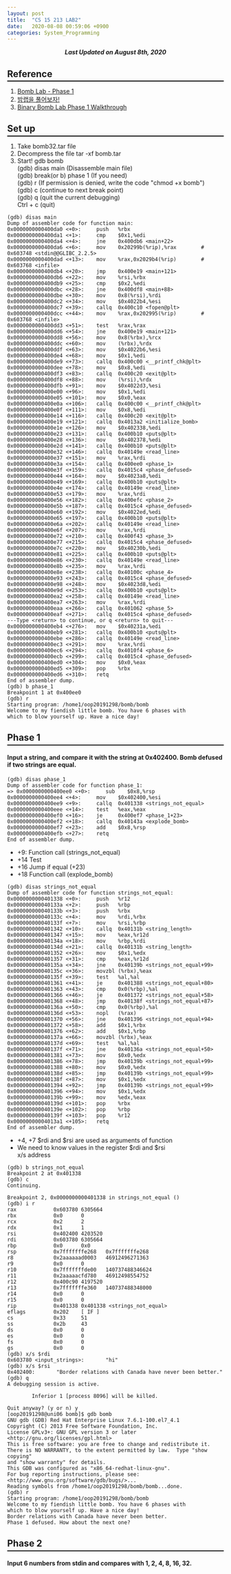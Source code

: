 ```yaml
---
layout: post
title:  "CS 15 213 LAB2"
date:   2020-08-08 00:59:06 +0900
categories: System_Programming
---
```

<div style="text-align: center"><i><b>Last Updated on August 8th, 2020</b></i></div>

## Reference
<hr style="height: 2px; border:none; margin-top: -1em; margin-bottom:0.5em; padding: 0; background:black">

1. [Bomb Lab - Phase 1](https://if100.tistory.com/2?category=762111)
2. [밤랩을 풀어보자!](https://medium.com/@hyungsukkang/%EB%B0%A4%EB%9E%A9%EC%9D%84-%ED%92%80%EC%96%B4%EB%B3%B4%EC%9E%90-%ED%95%B4%EC%B2%B4-%ED%99%98%EA%B2%BD-%EC%84%B8%ED%8C%85-b8d323ff4730)
3. [Binary Bomb Lab Phase 1 Walkthrough](https://woonohyo.tistory.com/11)

## Set up
<hr style="height: 2px; border:none; margin-top: -1em; margin-bottom:0.5em; padding: 0; background:black">

1. Take bomb32.tar file
2. Decompress the file
    tar -xf bomb.tar
3. Start!
    gdb bomb   
    (gdb) disas main (Disassemble main file)   
    (gdb) break(or b) phase 1 (If you need)   
    (gdb) r (If permission is denied, write the code "chmod +x bomb")   
    (gdb) c (continue to next break point)   
    (gdb) q (quit the current debugging)   
    Ctrl + c (quit)     

<!-- -->
    (gdb) disas main
    Dump of assembler code for function main:
    0x0000000000400da0 <+0>:     push   %rbx
    0x0000000000400da1 <+1>:     cmp    $0x1,%edi
    0x0000000000400da4 <+4>:     jne    0x400db6 <main+22>
    0x0000000000400da6 <+6>:     mov    0x20299b(%rip),%rax        # 0x603748 <stdin@@GLIBC_2.2.5>
    0x0000000000400dad <+13>:    mov    %rax,0x2029b4(%rip)        # 0x603768 <infile>
    0x0000000000400db4 <+20>:    jmp    0x400e19 <main+121>
    0x0000000000400db6 <+22>:    mov    %rsi,%rbx
    0x0000000000400db9 <+25>:    cmp    $0x2,%edi
    0x0000000000400dbc <+28>:    jne    0x400df8 <main+88>
    0x0000000000400dbe <+30>:    mov    0x8(%rsi),%rdi
    0x0000000000400dc2 <+34>:    mov    $0x4022b4,%esi
    0x0000000000400dc7 <+39>:    callq  0x400c10 <fopen@plt>
    0x0000000000400dcc <+44>:    mov    %rax,0x202995(%rip)        # 0x603768 <infile>
    0x0000000000400dd3 <+51>:    test   %rax,%rax
    0x0000000000400dd6 <+54>:    jne    0x400e19 <main+121>
    0x0000000000400dd8 <+56>:    mov    0x8(%rbx),%rcx
    0x0000000000400ddc <+60>:    mov    (%rbx),%rdx
    0x0000000000400ddf <+63>:    mov    $0x4022b6,%esi
    0x0000000000400de4 <+68>:    mov    $0x1,%edi
    0x0000000000400de9 <+73>:    callq  0x400c00 <__printf_chk@plt>
    0x0000000000400dee <+78>:    mov    $0x8,%edi
    0x0000000000400df3 <+83>:    callq  0x400c20 <exit@plt>
    0x0000000000400df8 <+88>:    mov    (%rsi),%rdx
    0x0000000000400dfb <+91>:    mov    $0x4022d3,%esi
    0x0000000000400e00 <+96>:    mov    $0x1,%edi
    0x0000000000400e05 <+101>:   mov    $0x0,%eax
    0x0000000000400e0a <+106>:   callq  0x400c00 <__printf_chk@plt>
    0x0000000000400e0f <+111>:   mov    $0x8,%edi
    0x0000000000400e14 <+116>:   callq  0x400c20 <exit@plt>
    0x0000000000400e19 <+121>:   callq  0x4013a2 <initialize_bomb>
    0x0000000000400e1e <+126>:   mov    $0x402338,%edi
    0x0000000000400e23 <+131>:   callq  0x400b10 <puts@plt>
    0x0000000000400e28 <+136>:   mov    $0x402378,%edi
    0x0000000000400e2d <+141>:   callq  0x400b10 <puts@plt>
    0x0000000000400e32 <+146>:   callq  0x40149e <read_line>
    0x0000000000400e37 <+151>:   mov    %rax,%rdi
    0x0000000000400e3a <+154>:   callq  0x400ee0 <phase_1>
    0x0000000000400e3f <+159>:   callq  0x4015c4 <phase_defused>
    0x0000000000400e44 <+164>:   mov    $0x4023a8,%edi
    0x0000000000400e49 <+169>:   callq  0x400b10 <puts@plt>
    0x0000000000400e4e <+174>:   callq  0x40149e <read_line>
    0x0000000000400e53 <+179>:   mov    %rax,%rdi
    0x0000000000400e56 <+182>:   callq  0x400efc <phase_2>
    0x0000000000400e5b <+187>:   callq  0x4015c4 <phase_defused>
    0x0000000000400e60 <+192>:   mov    $0x4022ed,%edi
    0x0000000000400e65 <+197>:   callq  0x400b10 <puts@plt>
    0x0000000000400e6a <+202>:   callq  0x40149e <read_line>
    0x0000000000400e6f <+207>:   mov    %rax,%rdi
    0x0000000000400e72 <+210>:   callq  0x400f43 <phase_3>
    0x0000000000400e77 <+215>:   callq  0x4015c4 <phase_defused>
    0x0000000000400e7c <+220>:   mov    $0x40230b,%edi
    0x0000000000400e81 <+225>:   callq  0x400b10 <puts@plt>
    0x0000000000400e86 <+230>:   callq  0x40149e <read_line>
    0x0000000000400e8b <+235>:   mov    %rax,%rdi
    0x0000000000400e8e <+238>:   callq  0x40100c <phase_4>
    0x0000000000400e93 <+243>:   callq  0x4015c4 <phase_defused>
    0x0000000000400e98 <+248>:   mov    $0x4023d8,%edi
    0x0000000000400e9d <+253>:   callq  0x400b10 <puts@plt>
    0x0000000000400ea2 <+258>:   callq  0x40149e <read_line>
    0x0000000000400ea7 <+263>:   mov    %rax,%rdi
    0x0000000000400eaa <+266>:   callq  0x401062 <phase_5>
    0x0000000000400eaf <+271>:   callq  0x4015c4 <phase_defused>
    ---Type <return> to continue, or q <return> to quit---
    0x0000000000400eb4 <+276>:   mov    $0x40231a,%edi
    0x0000000000400eb9 <+281>:   callq  0x400b10 <puts@plt>
    0x0000000000400ebe <+286>:   callq  0x40149e <read_line>
    0x0000000000400ec3 <+291>:   mov    %rax,%rdi
    0x0000000000400ec6 <+294>:   callq  0x4010f4 <phase_6>
    0x0000000000400ecb <+299>:   callq  0x4015c4 <phase_defused>
    0x0000000000400ed0 <+304>:   mov    $0x0,%eax
    0x0000000000400ed5 <+309>:   pop    %rbx
    0x0000000000400ed6 <+310>:   retq
    End of assembler dump.
    (gdb) b phase_1
    Breakpoint 1 at 0x400ee0
    (gdb) r
    Starting program: /home1/oop20191298/bomb/bomb
    Welcome to my fiendish little bomb. You have 6 phases with
    which to blow yourself up. Have a nice day!

## Phase 1
<hr style="height: 2px; border:none; margin-top: -1em; margin-bottom:0.5em; padding: 0; background:black">

#### Input a string, and compare it with the string at 0x402400. Bomb defused if two strings are equal.

    (gdb) disas phase_1
    Dump of assembler code for function phase_1:
    => 0x0000000000400ee0 <+0>:     sub    $0x8,%rsp
    0x0000000000400ee4 <+4>:     mov    $0x402400,%esi
    0x0000000000400ee9 <+9>:     callq  0x401338 <strings_not_equal>
    0x0000000000400eee <+14>:    test   %eax,%eax
    0x0000000000400ef0 <+16>:    je     0x400ef7 <phase_1+23>
    0x0000000000400ef2 <+18>:    callq  0x40143a <explode_bomb>
    0x0000000000400ef7 <+23>:    add    $0x8,%rsp
    0x0000000000400efb <+27>:    retq
    End of assembler dump.

* +9: Function call (strings_not_equal)
* +14 Test
* +16 Jump if equal (+23)
* +18 Function call (explode_bomb)      

<!-- -->
    (gdb) disas strings_not_equal
    Dump of assembler code for function strings_not_equal:
    0x0000000000401338 <+0>:     push   %r12
    0x000000000040133a <+2>:     push   %rbp
    0x000000000040133b <+3>:     push   %rbx
    0x000000000040133c <+4>:     mov    %rdi,%rbx
    0x000000000040133f <+7>:     mov    %rsi,%rbp
    0x0000000000401342 <+10>:    callq  0x40131b <string_length>
    0x0000000000401347 <+15>:    mov    %eax,%r12d
    0x000000000040134a <+18>:    mov    %rbp,%rdi
    0x000000000040134d <+21>:    callq  0x40131b <string_length>
    0x0000000000401352 <+26>:    mov    $0x1,%edx
    0x0000000000401357 <+31>:    cmp    %eax,%r12d
    0x000000000040135a <+34>:    jne    0x40139b <strings_not_equal+99>
    0x000000000040135c <+36>:    movzbl (%rbx),%eax
    0x000000000040135f <+39>:    test   %al,%al
    0x0000000000401361 <+41>:    je     0x401388 <strings_not_equal+80>
    0x0000000000401363 <+43>:    cmp    0x0(%rbp),%al
    0x0000000000401366 <+46>:    je     0x401372 <strings_not_equal+58>
    0x0000000000401368 <+48>:    jmp    0x40138f <strings_not_equal+87>
    0x000000000040136a <+50>:    cmp    0x0(%rbp),%al
    0x000000000040136d <+53>:    nopl   (%rax)
    0x0000000000401370 <+56>:    jne    0x401396 <strings_not_equal+94>
    0x0000000000401372 <+58>:    add    $0x1,%rbx
    0x0000000000401376 <+62>:    add    $0x1,%rbp
    0x000000000040137a <+66>:    movzbl (%rbx),%eax
    0x000000000040137d <+69>:    test   %al,%al
    0x000000000040137f <+71>:    jne    0x40136a <strings_not_equal+50>
    0x0000000000401381 <+73>:    mov    $0x0,%edx
    0x0000000000401386 <+78>:    jmp    0x40139b <strings_not_equal+99>
    0x0000000000401388 <+80>:    mov    $0x0,%edx
    0x000000000040138d <+85>:    jmp    0x40139b <strings_not_equal+99>
    0x000000000040138f <+87>:    mov    $0x1,%edx
    0x0000000000401394 <+92>:    jmp    0x40139b <strings_not_equal+99>
    0x0000000000401396 <+94>:    mov    $0x1,%edx
    0x000000000040139b <+99>:    mov    %edx,%eax
    0x000000000040139d <+101>:   pop    %rbx
    0x000000000040139e <+102>:   pop    %rbp
    0x000000000040139f <+103>:   pop    %r12
    0x00000000004013a1 <+105>:   retq
    End of assembler dump.

* +4, +7 $rdi and $rsi are used as arguments of function
* We need to know values in the register $rdi and $rsi   
    x/s address      

<!-- -->
    (gdb) b strings_not_equal
    Breakpoint 2 at 0x401338
    (gdb) c
    Continuing.

    Breakpoint 2, 0x0000000000401338 in strings_not_equal ()
    (gdb) i r
    rax            0x603780 6305664
    rbx            0x0      0
    rcx            0x2      2
    rdx            0x1      1
    rsi            0x402400 4203520
    rdi            0x603780 6305664
    rbp            0x0      0x0
    rsp            0x7fffffffe268   0x7fffffffe268
    r8             0x2aaaaaad0003   46912496271363
    r9             0x0      0
    r10            0x7fffffffde00   140737488346624
    r11            0x2aaaaacfd780   46912498554752
    r12            0x400c90 4197520
    r13            0x7fffffffe360   140737488348000
    r14            0x0      0
    r15            0x0      0
    rip            0x401338 0x401338 <strings_not_equal>
    eflags         0x202    [ IF ]
    cs             0x33     51
    ss             0x2b     43
    ds             0x0      0
    es             0x0      0
    fs             0x0      0
    gs             0x0      0
    (gdb) x/s $rdi
    0x603780 <input_strings>:       "hi"
    (gdb) x/s $rsi
    0x402400:       "Border relations with Canada have never been better."
    (gdb) q
    A debugging session is active.

            Inferior 1 [process 8096] will be killed.

    Quit anyway? (y or n) y
    [oop20191298@uni06 bomb]$ gdb bomb
    GNU gdb (GDB) Red Hat Enterprise Linux 7.6.1-100.el7_4.1
    Copyright (C) 2013 Free Software Foundation, Inc.
    License GPLv3+: GNU GPL version 3 or later <http://gnu.org/licenses/gpl.html>
    This is free software: you are free to change and redistribute it.
    There is NO WARRANTY, to the extent permitted by law.  Type "show copying"
    and "show warranty" for details.
    This GDB was configured as "x86_64-redhat-linux-gnu".
    For bug reporting instructions, please see:
    <http://www.gnu.org/software/gdb/bugs/>...
    Reading symbols from /home1/oop20191298/bomb/bomb...done.
    (gdb) r
    Starting program: /home1/oop20191298/bomb/bomb
    Welcome to my fiendish little bomb. You have 6 phases with
    which to blow yourself up. Have a nice day!
    Border relations with Canada have never been better.
    Phase 1 defused. How about the next one?

## Phase 2
<hr style="height: 2px; border:none; margin-top: -1em; margin-bottom:0.5em; padding: 0; background:black">

#### Input 6 numbers from stdin and compares with 1, 2, 4, 8, 16, 32.
